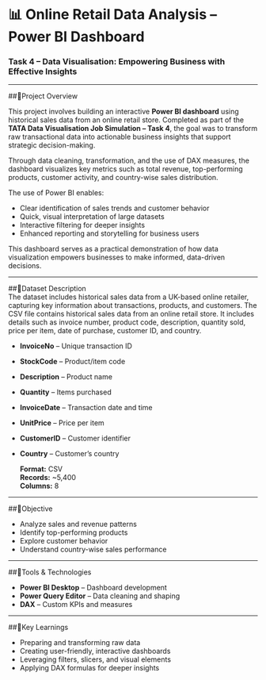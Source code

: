 # 📊 Online Retail Data Analysis – Power BI Dashboard  
### Task 4 – Data Visualisation: Empowering Business with Effective Insights

---
##💠Project Overview  

This project involves building an interactive **Power BI dashboard** using historical sales data from an online retail store. Completed as part of the **TATA Data Visualisation Job Simulation – Task 4**, the goal was to transform raw transactional data into actionable business insights that support strategic decision-making.

Through data cleaning, transformation, and the use of DAX measures, the dashboard visualizes key metrics such as total revenue, top-performing products, customer activity, and country-wise sales distribution.

The use of Power BI enables:
- Clear identification of sales trends and customer behavior  
- Quick, visual interpretation of large datasets  
- Interactive filtering for deeper insights  
- Enhanced reporting and storytelling for business users  

This dashboard serves as a practical demonstration of how data visualization empowers businesses to make informed, data-driven decisions.

---
##💠Dataset Description  
The dataset includes historical sales data from a UK-based online retailer, capturing key information about transactions, products, and customers.
The CSV file contains historical sales data from an online retail store. It includes details such as invoice number, product code, description, quantity sold, price per item, date of purchase, customer ID, and country.
- **InvoiceNo** – Unique transaction ID  
- **StockCode** – Product/item code  
- **Description** – Product name  
- **Quantity** – Items purchased  
- **InvoiceDate** – Transaction date and time  
- **UnitPrice** – Price per item  
- **CustomerID** – Customer identifier  
- **Country** – Customer’s country  

   **Format:** CSV  
   **Records:** ~5,400  
   **Columns:** 8  
---
##💠Objective  
- Analyze sales and revenue patterns  
- Identify top-performing products  
- Explore customer behavior  
- Understand country-wise sales performance  
---
##💠Tools & Technologies  
- **Power BI Desktop** – Dashboard development  
- **Power Query Editor** – Data cleaning and shaping  
- **DAX** – Custom KPIs and measures  
---
##💠Key Learnings  
- Preparing and transforming raw data  
- Creating user-friendly, interactive dashboards  
- Leveraging filters, slicers, and visual elements  
- Applying DAX formulas for deeper insights  

